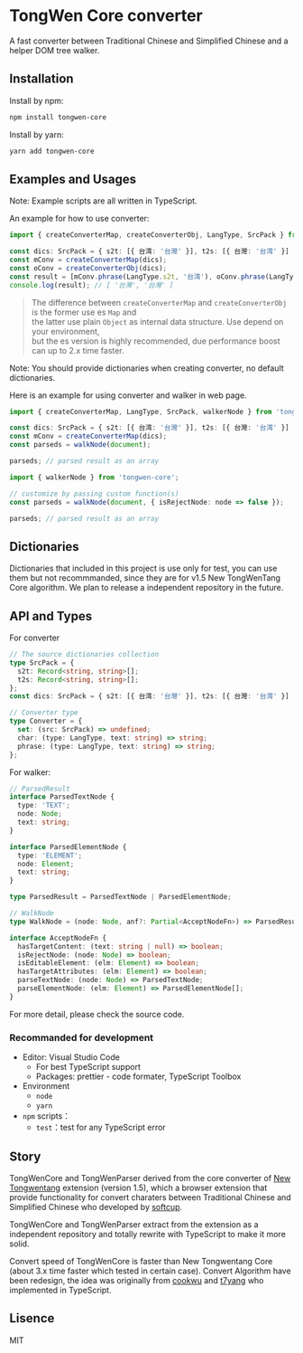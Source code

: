 # TongWen Core converter

A fast converter between Traditional Chinese and Simplified Chinese and a helper DOM tree walker.

## Installation

Install by npm:

```bash
npm install tongwen-core
```

Install by yarn:

```bash
yarn add tongwen-core
```

## Examples and Usages

Note: Example scripts are all written in TypeScript.

An example for how to use converter:

```typescript
import { createConverterMap, createConverterObj, LangType, SrcPack } from 'tongwen-core';

const dics: SrcPack = { s2t: [{ 台湾: '台灣' }], t2s: [{ 台灣: '台湾' }] };
const mConv = createConverterMap(dics);
const oConv = createConverterObj(dics);
const result = [mConv.phrase(LangType.s2t, '台湾'), oConv.phrase(LangType.s2t, '台湾')];
console.log(result); // [ '台灣', '台灣' ]
```

> The difference between `createConverterMap` and `createConverterObj` is the former use es `Map` and <br>
> the latter use plain `Object` as internal data structure. Use depend on your environment, <br>
> but the es version is highly recommended, due performance boost can up to 2.x time faster.

Note: You should provide dictionaries when creating converter, no default dictionaries.

Here is an example for using converter and walker in web page.

```typescript
import { createConverterMap, LangType, SrcPack, walkerNode } from 'tongwen-core';

const dics: SrcPack = { s2t: [{ 台湾: '台灣' }], t2s: [{ 台灣: '台湾' }] };
const mConv = createConverterMap(dics);
const parseds = walkNode(document);

parseds; // parsed result as an array
```

```typescript
import { walkerNode } from 'tongwen-core';

// customize by passing custom function(s)
const parseds = walkNode(document, { isRejectNode: node => false });

parseds; // parsed result as an array
```

## Dictionaries

Dictionaries that included in this project is use only for test, you can use them but not recommmanded, since they are for v1.5 New TongWenTang Core algorithm. We plan to release a independent repository in the future.

## API and Types

For converter

```typescript
// The source dictionaries collection
type SrcPack = {
  s2t: Record<string, string>[];
  t2s: Record<string, string>[];
};
const dics: SrcPack = { s2t: [{ 台湾: '台灣' }], t2s: [{ 台灣: '台湾' }] };

// Converter type
type Converter = {
  set: (src: SrcPack) => undefined;
  char: (type: LangType, text: string) => string;
  phrase: (type: LangType, text: string) => string;
};
```

For walker:

```typescript
// ParsedResult
interface ParsedTextNode {
  type: 'TEXT';
  node: Node;
  text: string;
}

interface ParsedElementNode {
  type: 'ELEMENT';
  node: Element;
  text: string;
}

type ParsedResult = ParsedTextNode | ParsedElementNode;

// WalkNode
type WalkNode = (node: Node, anf?: Partial<AcceptNodeFn>) => ParsedResult[];

interface AcceptNodeFn {
  hasTargetContent: (text: string | null) => boolean;
  isRejectNode: (node: Node) => boolean;
  isEditableElement: (elm: Element) => boolean;
  hasTargetAttributes: (elm: Element) => boolean;
  parseTextNode: (node: Node) => ParsedTextNode;
  parseElementNode: (elm: Element) => ParsedElementNode[];
}
```

For more detail, please check the source code.

### Recommanded for development

- Editor: Visual Studio Code
  - For best TypeScript support
  - Packages: prettier - code formater, TypeScript Toolbox
- Environment
  - `node`
  - `yarn`
- `npm` scripts：
  - `test`：test for any TypeScript error

## Story

TongWenCore and TongWenParser derived from the core converter of [New Tongwentang](https://github.com/tongwentang/New-Tongwentang-for-Firefox) extension (version 1.5), which a browser extension that provide functionality for convert charaters between Traditional Chinese and Simplified Chinese who developed by [softcup](https://github.com/softcup).

TongWenCore and TongWenParser extract from the extension as a independent repository and totally rewrite with TypeScript to make it more solid.

Convert speed of TongWenCore is faster than New Tongwentang Core (about 3.x time faster which tested in certain case). Convert Algorithm have been redesign, the idea was originally from [cookwu](https://github.com/cookwu) and [t7yang](https://github.com/t7yang) who implemented in TypeScript.

## Lisence

MIT
